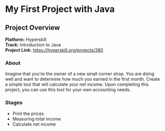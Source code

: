 # My First Project with Java

## Project Overview
**Platform:** Hyperskill  
**Track:** Introduction to Java  
**Project Link:** https://hyperskill.org/projects/380

### About
Imagine that you're the owner of a new small corner shop. You are doing well and want to determine how much you earned in the first month. Create a simple tool that will calculate your net income. Upon completing this project, you can use this tool for your own accounting needs.

### Stages
- Print the prices
- Measuring total income
- Calculate net income